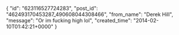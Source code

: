  {
   "id": "623116527724283",
   "post_id": "462493170453287_490608044308466",
   "from_name": "Derek Hill",
   "message": "Or im fucking high lol",
   "created_time": "2014-02-10T01:42:21+0000"
 }
